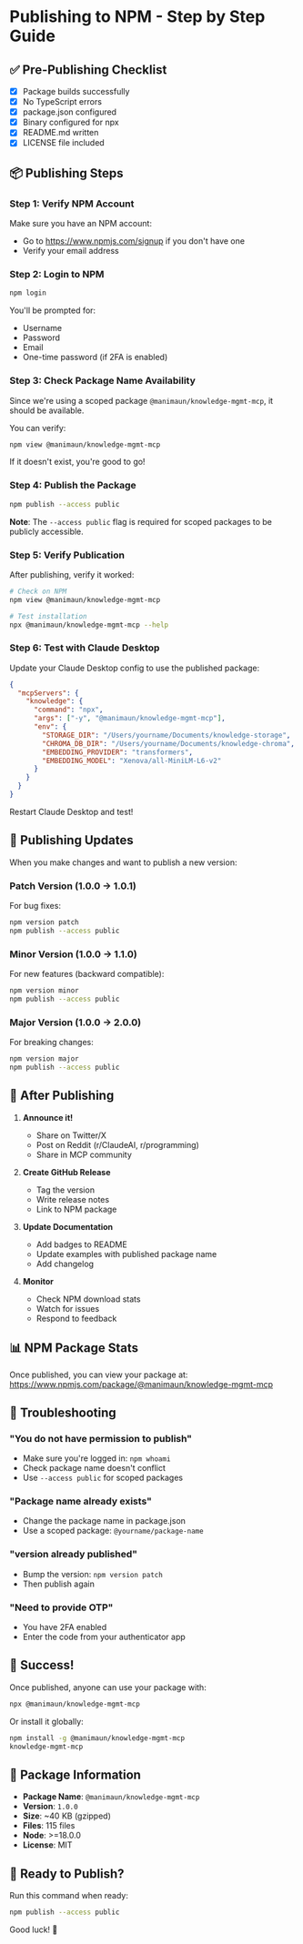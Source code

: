 # Publishing to NPM - Step by Step Guide

## ✅ Pre-Publishing Checklist

- [x] Package builds successfully
- [x] No TypeScript errors
- [x] package.json configured
- [x] Binary configured for npx
- [x] README.md written
- [x] LICENSE file included

## 📦 Publishing Steps

### Step 1: Verify NPM Account

Make sure you have an NPM account:
- Go to https://www.npmjs.com/signup if you don't have one
- Verify your email address

### Step 2: Login to NPM

```bash
npm login
```

You'll be prompted for:
- Username
- Password
- Email
- One-time password (if 2FA is enabled)

### Step 3: Check Package Name Availability

Since we're using a scoped package `@manimaun/knowledge-mgmt-mcp`, it should be available.

You can verify:
```bash
npm view @manimaun/knowledge-mgmt-mcp
```

If it doesn't exist, you're good to go!

### Step 4: Publish the Package

```bash
npm publish --access public
```

**Note**: The `--access public` flag is required for scoped packages to be publicly accessible.

### Step 5: Verify Publication

After publishing, verify it worked:

```bash
# Check on NPM
npm view @manimaun/knowledge-mgmt-mcp

# Test installation
npx @manimaun/knowledge-mgmt-mcp --help
```

### Step 6: Test with Claude Desktop

Update your Claude Desktop config to use the published package:

```json
{
  "mcpServers": {
    "knowledge": {
      "command": "npx",
      "args": ["-y", "@manimaun/knowledge-mgmt-mcp"],
      "env": {
        "STORAGE_DIR": "/Users/yourname/Documents/knowledge-storage",
        "CHROMA_DB_DIR": "/Users/yourname/Documents/knowledge-chroma",
        "EMBEDDING_PROVIDER": "transformers",
        "EMBEDDING_MODEL": "Xenova/all-MiniLM-L6-v2"
      }
    }
  }
}
```

Restart Claude Desktop and test!

## 🔄 Publishing Updates

When you make changes and want to publish a new version:

### Patch Version (1.0.0 → 1.0.1)
For bug fixes:
```bash
npm version patch
npm publish --access public
```

### Minor Version (1.0.0 → 1.1.0)
For new features (backward compatible):
```bash
npm version minor
npm publish --access public
```

### Major Version (1.0.0 → 2.0.0)
For breaking changes:
```bash
npm version major
npm publish --access public
```

## 🎯 After Publishing

1. **Announce it!**
   - Share on Twitter/X
   - Post on Reddit (r/ClaudeAI, r/programming)
   - Share in MCP community

2. **Create GitHub Release**
   - Tag the version
   - Write release notes
   - Link to NPM package

3. **Update Documentation**
   - Add badges to README
   - Update examples with published package name
   - Add changelog

4. **Monitor**
   - Check NPM download stats
   - Watch for issues
   - Respond to feedback

## 📊 NPM Package Stats

Once published, you can view your package at:
https://www.npmjs.com/package/@manimaun/knowledge-mgmt-mcp

## 🔧 Troubleshooting

### "You do not have permission to publish"
- Make sure you're logged in: `npm whoami`
- Check package name doesn't conflict
- Use `--access public` for scoped packages

### "Package name already exists"
- Change the package name in package.json
- Use a scoped package: `@yourname/package-name`

### "version already published"
- Bump the version: `npm version patch`
- Then publish again

### "Need to provide OTP"
- You have 2FA enabled
- Enter the code from your authenticator app

## 🎉 Success!

Once published, anyone can use your package with:
```bash
npx @manimaun/knowledge-mgmt-mcp
```

Or install it globally:
```bash
npm install -g @manimaun/knowledge-mgmt-mcp
knowledge-mgmt-mcp
```

## 📝 Package Information

- **Package Name**: `@manimaun/knowledge-mgmt-mcp`
- **Version**: `1.0.0`
- **Size**: ~40 KB (gzipped)
- **Files**: 115 files
- **Node**: >=18.0.0
- **License**: MIT

## 🚀 Ready to Publish?

Run this command when ready:
```bash
npm publish --access public
```

Good luck! 🎊

